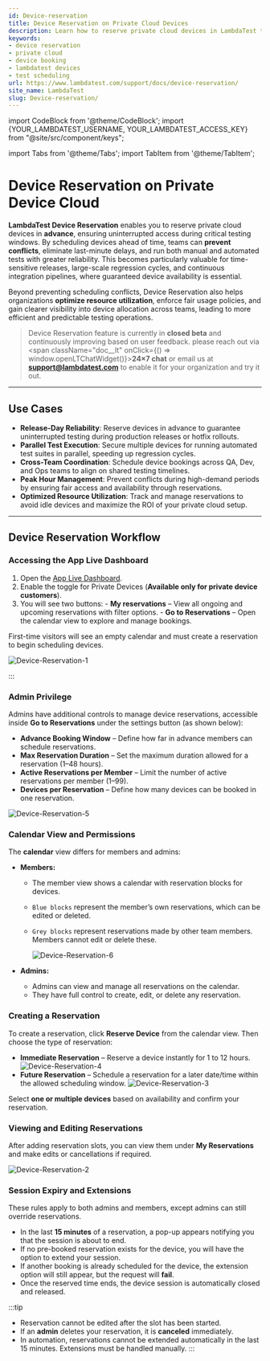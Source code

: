 ```yaml
---
id: Device-reservation
title: Device Reservation on Private Cloud Devices
description: Learn how to reserve private cloud devices in LambdaTest to ensure uninterrupted testing, fair access, and conflict-free usage across your team.
keywords: 
- device reservation
- private cloud
- device booking
- lambdatest devices
- test scheduling
url: https://www.lambdatest.com/support/docs/device-reservation/
site_name: LambdaTest
slug: Device-reservation/
---
```

import CodeBlock from '@theme/CodeBlock';
import {YOUR_LAMBDATEST_USERNAME, YOUR_LAMBDATEST_ACCESS_KEY} from "@site/src/component/keys";

import Tabs from '@theme/Tabs';
import TabItem from '@theme/TabItem';

<script type="application/ld+json"
      dangerouslySetInnerHTML={{ __html: JSON.stringify({
       "@context": "https://schema.org",
        "@type": "BreadcrumbList",
        "itemListElement": [{
          "@type": "ListItem",
          "position": 1,
          "name": "Home",
          "item": "https://www.lambdatest.com"
        },{
          "@type": "ListItem",
          "position": 2,
          "name": "Support",
          "item": "https://www.lambdatest.com/support/docs/"
        },{
          "@type": "ListItem",
          "position": 3,
          "name": "Python With Appium",
          "item": "https://www.lambdatest.com/support/docs/appium-python/"
        }]
      })
    }}
></script>

# Device Reservation on Private Device Cloud

**LambdaTest Device Reservation** enables you to reserve private cloud devices in **advance**, ensuring uninterrupted access during critical testing windows. By scheduling devices ahead of time, teams can **prevent conflicts**, eliminate last-minute delays, and run both manual and automated tests with greater reliability. This becomes particularly valuable for time-sensitive releases, large-scale regression cycles, and continuous integration pipelines, where guaranteed device availability is essential.

Beyond preventing scheduling conflicts, Device Reservation also helps organizations **optimize resource utilization**, enforce fair usage policies, and gain clearer visibility into device allocation across teams, leading to more efficient and predictable testing operations.

> Device Reservation feature is currently in **closed beta** and continuously improving based on user feedback. please reach out via <span className="doc__lt" onClick={() => window.openLTChatWidget()}>**24×7 chat**</span> or email us at **support@lambdatest.com** to enable it for your organization and try it out.
---

## Use Cases 

- **Release-Day Reliability**: Reserve devices in advance to guarantee uninterrupted testing during production releases or hotfix rollouts.  
- **Parallel Test Execution**: Secure multiple devices for running automated test suites in parallel, speeding up regression cycles.  
- **Cross-Team Coordination**: Schedule device bookings across QA, Dev, and Ops teams to align on shared testing timelines.  
- **Peak Hour Management**: Prevent conflicts during high-demand periods by ensuring fair access and availability through reservations.  
- **Optimized Resource Utilization**: Track and manage reservations to avoid idle devices and maximize the ROI of your private cloud setup.

---
## Device Reservation Workflow 

### Accessing the App Live Dashboard
1. Open the [App Live Dashboard](https://applive.lambdatest.com/app).
2. Enable the toggle for Private Devices (**Available only for private device customers**).
3. You will see two buttons:
        - **My reservations** – View all ongoing and upcoming reservations with filter options.
        - **Go to Reservations** – Open the calendar view to explore and manage bookings.

First-time visitors will see an empty calendar and must create a reservation to begin scheduling devices.

![Device-Reservation-1](../assets/images/real-device-app-testing/Device-Reservations/Device-Reservation1.png)

:::

### Admin Privilege

Admins have additional controls to manage device reservations, accessible inside **Go to Reservations** under the settings button (as shown below):

- **Advance Booking Window** – Define how far in advance members can schedule reservations.
- **Max Reservation Duration** – Set the maximum duration allowed for a reservation (1–48 hours).
- **Active Reservations per Member** – Limit the number of active reservations per member (1–99).
- **Devices per Reservation** – Define how many devices can be booked in one reservation.

![Device-Reservation-5](../assets/images/real-device-app-testing/Device-Reservations/Device-Reservation5.png)

### Calendar View and Permissions

The **calendar** view differs for members and admins:

- **Members:**
  - The member view shows a calendar with reservation blocks for devices.
  - `Blue blocks` represent the member’s own reservations, which can be edited or deleted.
  - `Grey blocks` represent reservations made by other team members. Members cannot edit or delete these.

     ![Device-Reservation-6](../assets/images/real-device-app-testing/Device-Reservations/Device-reservations-User.png)

- **Admins:**
  - Admins can view and manage all reservations on the calendar.
  - They have full control to create, edit, or delete any reservation.

### Creating a Reservation

To create a reservation, click **Reserve Device** from the calendar view. Then choose the type of reservation:

- **Immediate Reservation** – Reserve a device instantly for 1 to 12 hours.
   ![Device-Reservation-4](../assets/images/real-device-app-testing/Device-Reservations/Device-Reservation4.png)
- **Future Reservation** – Schedule a reservation for a later date/time within the allowed scheduling window.
   ![Device-Reservation-3](../assets/images/real-device-app-testing/Device-Reservations/Device-Reservation3.png)

Select **one or multiple devices** based on availability and confirm your reservation.

### Viewing and Editing Reservations

After adding reservation slots, you can view them under **My Reservations** and make edits or cancellations if required.

![Device-Reservation-2](../assets/images/real-device-app-testing/Device-Reservations/.Device-Reservation2.png)

### Session Expiry and Extensions

These rules apply to both admins and members, except admins can still override reservations.

- In the last **15 minutes** of a reservation, a pop-up appears notifying you that the session is about to end.
- If no pre-booked reservation exists for the device, you will have the option to extend your session.
- If another booking is already scheduled for the device, the extension option will still appear, but the request will **fail**.
- Once the reserved time ends, the device session is automatically closed and released.

:::tip
- Reservation cannot be edited after the slot has been started.
- If an **admin** deletes your reservation, it is **canceled** immediately.
- In automation, reservations cannot be extended automatically in the last 15 minutes. Extensions must be handled manually.
:::